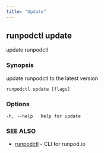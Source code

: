 ```yaml
---
title: "Update"
---
```


## runpodctl update

update runpodctl

### Synopsis

update runpodctl to the latest version

```
runpodctl update [flags]
```

### Options

```
-h, --help   help for update
```

### SEE ALSO

- [runpodctl](runpodctl.md) - CLI for runpod.io
